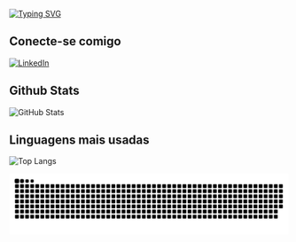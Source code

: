 [![Typing SVG](https://readme-typing-svg.herokuapp.com?font=&weight=600&pause=1000&color=F72F13&width=435&lines=Ol%C3%A1%2C+bem+vindo+ao+meu+github+S2)](https://git.io/typing-svg)




## Conecte-se comigo
[![LinkedIn](https://img.shields.io/badge/LinkedIn-000?style=for-the-badge&logo=linkedin&logoColor=0E76A8)](https://www.linkedin.com/in/giovanni-santos-025425267/)


## Github Stats
![GitHub Stats](https://github-readme-stats.vercel.app/api?username=Gimedeiros-77&&theme=codeSTACKr&show_icons=true)




## Linguagens mais usadas
![Top Langs](https://github-readme-stats-git-masterrstaa-rickstaa.vercel.app/api/top-langs/?username=Gimedeiros-77&theme=codeSTACKr&show_icons=true)

![Snake animation](https://raw.githubusercontent.com/Gimedeiros-77/Gimedeiros-77/output/github-contribution-grid-snake-dark.svg)
